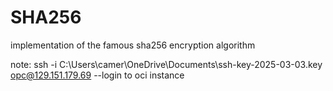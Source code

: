 # SHA256
 implementation of the famous sha256 encryption algorithm

 note: ssh -i C:\Users\camer\OneDrive\Documents\ssh-key-2025-03-03.key opc@129.151.179.69  --login to oci instance
 
